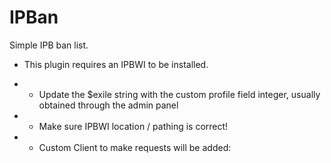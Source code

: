 # IPBan
Simple IPB ban list.

- This plugin requires an IPBWI to be installed.
- - Update the $exile string with the custom profile field integer, usually obtained through the admin panel
- - Make sure IPBWI location / pathing is correct!


- - Custom Client to make requests will be added:
